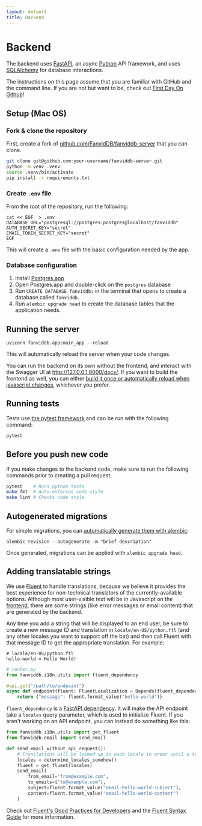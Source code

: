 ```yaml
---
layout: default
title: Backend
---
```


# Backend

The backend uses [FastAPI](fastapi.tiangolo.com/), an async [Python](https://www.python.org/) API framework, and uses [SQLAlchemy](https://www.sqlalchemy.org/) for database interactions.

<div class="alert alert-info" role="alert">
  The instructions on this page assume that you are familiar with GitHub and the command line.
  If you are not but want to be, check out <a href="https://lab.github.com/githubtraining/first-day-on-github">First Day On Github</a>!
</div>

## Setup (Mac OS)

### Fork & clone the repository

First, create a fork of [github.com/FanvidDB/fanviddb-server](https://github.com/FanvidDB/fanviddb-server) that you can clone.

```bash
git clone git@github.com:your-username/fanviddb-server.git
python -m venv .venv
source .venv/bin/activate
pip install -r requirements.txt
```

### Create `.env` file

From the root of the repository, run the following:

```
cat << EOF  > .env
DATABASE_URL="postgresql://postgres:postgres@localhost/fanviddb"
AUTH_SECRET_KEY="secret"
EMAIL_TOKEN_SECRET_KEY="secret"
EOF
```

This will create a `.env` file with the basic configuration needed by the app.

### Database configuration

1. Install [Postgres.app](https://postgresapp.com/)
2. Open Postgres.app and double-click on the `postgres` database
3. Run `CREATE DATABASE fanviddb;` in the terminal that opens to create a database called `fanviddb`.
4. Run `alembic upgrade head` to create the database tables that the application needs.

## Running the server

```
uvicorn fanviddb.app:main_app --reload
```

This will automatically reload the server when your code changes.

You can run the backend on its own without the frontend, and interact with the Swagger UI at <http://127.0.0.1:8000/docs/>. If you want to build the frontend as well, you can either [build it once or automatically reload when javascript changes](/coding/frontend.html), whichever you prefer.

## Running tests

Tests use [the pytest framework](https://docs.pytest.org/) and can be run with the following command:

```bash
pytest
```

## Before you push new code

If you make changes to the backend code, make sure to run the following commands prior to creating a pull request:

```bash
pytest    # Runs python tests
make fmt  # Auto-enforces code style
make lint # Checks code style
```

## Autogenerated migrations

For simple migrations, you can [automatically generate them with alembic](https://alembic.sqlalchemy.org/en/latest/autogenerate.html):

```
alembic revision --autogenerate -m "brief description"
```

Once generated, migrations can be applied with `alembic upgrade head`.

## Adding translatable strings

We use [Fluent](https://projectfluent.org/) to handle translations, because we believe it provides the best experience for non-technical translators of the currently-available options.
Although most user-visible text will be in Javascript on the [frontend](/coding/frontend.html), there are some strings (like error messages or email content) that are generated by the backend.

Any time you add a string that will be displayed to an end user, be sure to create a new message ID and translation in `locale/en-US/python.ftl` (and any other locales you want to support off the bat) and then call Fluent with that message ID to get the appropriate translation. For example:

```ftl
# locale/en-US/python.ftl
hello-world = Hello World!
```

```python
# router.py
from fanviddb.i18n.utils import fluent_dependency

@api.get("/path/to/endpoint")
async def endpoint(fluent: FluentLocalization = Depends(fluent_dependency)):
    return {"message": fluent.format_value("hello-world")}
```

`fluent_dependency` is a [FastAPI dependency](https://fastapi.tiangolo.com/tutorial/dependencies/).
It will make the API endpoint take a `locales` query parameter, which is used to initialize Fluent.
If you aren't working on an API endpoint, you can instead do something like this:

```python
from fanviddb.i18n.utils import get_fluent
from fanviddb.email import send_email

def send_email_without_api_request():
	# Translations will be looked up in each locale in order until a translation is found.
	locales = determine_locales_somehow()
	fluent = get_fluent(locales)
	send_email(
		from_email="from@example.com",
		to_emails=["to@example.com"],
		subject=fluent.format_value("email-hello-world-subject"),
		content=fluent.format_value("email-hello-world-content")
	)
```

Check out [Fluent's Good Practices for Developers](https://github.com/projectfluent/fluent/wiki/Good-Practices-for-Developers) and the [Fluent Syntax Guide](https://projectfluent.org/fluent/guide/) for more information.
